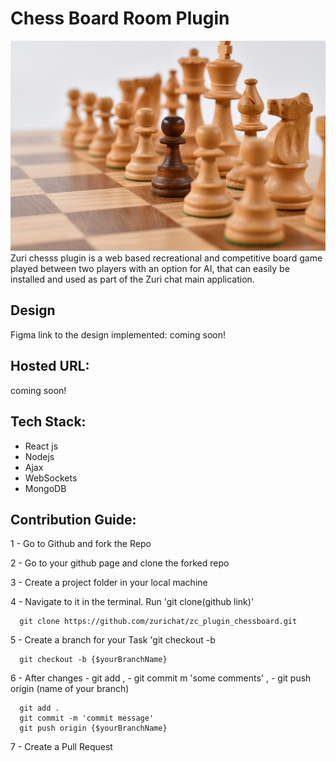 # Chess Board Room Plugin

<img src="/images/chesspieces.jpg" alt="An image of chess pieces"/>
Zuri chesss plugin is a web based recreational and competitive board game played between two players with an option for AI, that can easily be installed and used as part of the Zuri chat main application.

## Design
Figma link to the design implemented:
coming soon!

## Hosted URL:
coming soon!

## Tech Stack:
 - React js
 - Nodejs
 - Ajax
 - WebSockets
 - MongoDB

## Contribution Guide:
1 - Go to Github and fork the Repo

2 - Go to your github page and clone the forked repo

3 - Create a project folder in your local machine

4 - Navigate to it in the terminal. Run 'git clone(github link)'

```http
  git clone https://github.com/zurichat/zc_plugin_chessboard.git
```
5 - Create a branch for your Task 'git checkout -b 
```http
  git checkout -b {$yourBranchName}
```
6 - After changes - git add , - git commit m 'some comments' , - git push origin (name of your branch)
```http
  git add .
  git commit -m 'commit message'
  git push origin {$yourBranchName}
```

7 - Create a Pull Request

